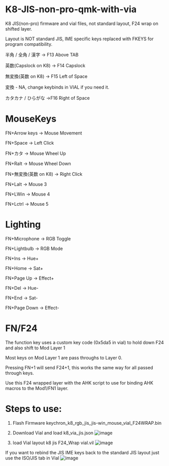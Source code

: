# K8-JIS-non-pro-qmk-with-via
K8 JIS(non-pro) firmware and vial files, not standard layout, F24 wrap on shifted layer.

Layout is NOT standard JIS, IME specific keys replaced with FKEYS for program compatibility.

半角 / 全角 / 漢字 -> F13  Above TAB

英数(Capslock on K8) -> F14 Capslock

無変換(英数 on K8) -> F15 Left of Space

変換 - NA, change keybinds in VIAL if you need it.

カタカナ / ひらがな ->F16 Right of Space




# MouseKeys

FN+Arrow keys -> Mouse Movement

FN+Space -> Left Click

FN+カタ -> Mouse Wheel Up

FN+Ralt -> Mouse Wheel Down

FN+無変換(英数 on K8) -> Right Click

FN+Lalt -> Mouse 3

FN+LWin -> Mouse 4

FN+Lctrl -> Mouse 5

# Lighting

FN+Microphone -> RGB Toggle

FN+Lightbulb -> RGB Mode

FN+Ins -> Hue+

FN+Home -> Sat+

FN+Page Up -> Effect+

FN+Del -> Hue-

FN+End -> Sat-

FN+Page Down -> Effect-

# FN/F24
The function key uses a custom key code (0x5da5 in vial) to hold down F24 and also shift to Mod Layer 1

Most keys on Mod Layer 1 are pass throughs to Layer 0.

Pressing FN+1 will send F24+1, this works the same way for all passed through keys.

Use this F24 wrapped layer with the AHK script to use for binding AHK macros to the Mod1/FN1 layer.

# Steps to use:

1. Flash Firmware keychron_k8_rgb_jis_jis-win_mouse_vial_F24WRAP.bin

2. Download Vial and load k8_via_jis.json
![image](https://user-images.githubusercontent.com/32309624/231613412-451aff87-4087-4332-8d5f-a68b24d2c3c3.png)

3. load Vial layout k8 jis F24_Wrap vial.vil
![image](https://user-images.githubusercontent.com/32309624/231613506-888cd426-3444-4180-8780-46d279f8d13a.png)

If you want to rebind the JIS IME keys back to the standard JIS layout just use the ISO/JIS tab in Vial
![image](https://user-images.githubusercontent.com/32309624/231613888-2dfe432e-ffa7-464d-bba8-7d3895bdd819.png)
